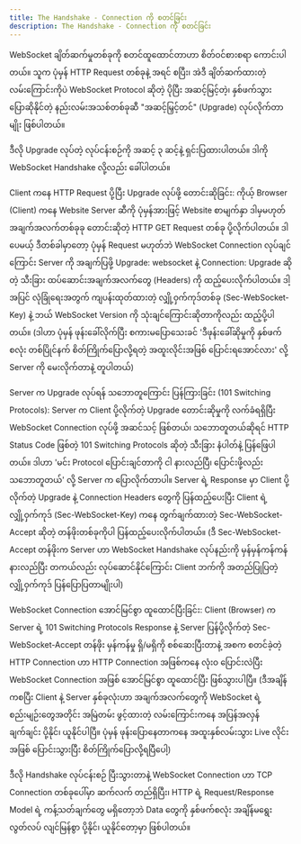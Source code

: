 ```yaml
---
title: The Handshake - Connection ကို စတင်ခြင်း
description: The Handshake - Connection ကို စတင်ခြင်း
---
```


WebSocket ချိတ်ဆက်မှုတစ်ခုကို စတင်ထူထောင်တာဟာ စိတ်ဝင်စားစရာ ကောင်းပါတယ်။ သူက ပုံမှန် HTTP Request တစ်ခုနဲ့ အရင် စပြီး၊ အဲဒီ ချိတ်ဆက်ထားတဲ့ လမ်းကြောင်းကိုပဲ WebSocket Protocol ဆိုတဲ့ ပိုပြီး အဆင့်မြင့်တဲ့၊ နှစ်ဖက်သွား ပြောဆိုနိုင်တဲ့ နည်းလမ်းအသစ်တစ်ခုဆီ "အဆင့်မြှင့်တင်" (Upgrade) လုပ်လိုက်တာမျိုး ဖြစ်ပါတယ်။

ဒီလို Upgrade လုပ်တဲ့ လုပ်ငန်းစဉ်ကို အဆင့် ၃ ဆင့်နဲ့ ရှင်းပြထားပါတယ်။ ဒါကို WebSocket Handshake လို့လည်း ခေါ်ပါတယ်။

Client ကနေ HTTP Request ပို့ပြီး Upgrade လုပ်ဖို့ တောင်းဆိုခြင်း:
ကိုယ့် Browser (Client) ကနေ Website Server ဆီကို ပုံမှန်အားဖြင့် Website စာမျက်နှာ ဒါမှမဟုတ် အချက်အလက်တစ်ခုခု တောင်းဆိုတဲ့ HTTP GET Request တစ်ခု ပို့လိုက်ပါတယ်။ ဒါပေမယ့် ဒီတစ်ခါမှာတော့ ပုံမှန် Request မဟုတ်ဘဲ WebSocket Connection လုပ်ချင်ကြောင်း Server ကို အချက်ပြဖို့ Upgrade: websocket နဲ့ Connection: Upgrade ဆိုတဲ့ သီးခြား ထပ်ဆောင်းအချက်အလက်တွေ (Headers) ကို ထည့်ပေးလိုက်ပါတယ်။ ဒါ့အပြင် လုံခြုံရေးအတွက် ကျပန်းထုတ်ထားတဲ့ လျှို့ဝှက်ကုဒ်တစ်ခု (Sec-WebSocket-Key) နဲ့ ဘယ် WebSocket Version ကို သုံးချင်ကြောင်းဆိုတာကိုလည်း ထည့်ပို့ပါတယ်။
(ဒါဟာ ပုံမှန် ဖုန်းခေါ်လိုက်ပြီး စကားမပြောသေးခင် 'ဒီဖုန်းခေါ်ဆိုမှုကို နှစ်ဖက်စလုံး တစ်ပြိုင်နက် စိတ်ကြိုက်ပြောလို့ရတဲ့ အထူးလိုင်းအဖြစ် ပြောင်းရအောင်လား' လို့ Server ကို မေးလိုက်တာနဲ့ တူပါတယ်)

Server က Upgrade လုပ်ရန် သဘောတူကြောင်း ပြန်ကြားခြင်း (101 Switching Protocols):
Server က Client ပို့လိုက်တဲ့ Upgrade တောင်းဆိုမှုကို လက်ခံရရှိပြီး WebSocket Connection လုပ်ဖို့ အဆင်သင့် ဖြစ်တယ်၊ သဘောတူတယ်ဆိုရင် HTTP Status Code ဖြစ်တဲ့ 101 Switching Protocols ဆိုတဲ့ သီးခြား နံပါတ်နဲ့ ပြန်ဖြေပါတယ်။ ဒါဟာ 'မင်း Protocol ပြောင်းချင်တာကို ငါ နားလည်ပြီ၊ ပြောင်းဖို့လည်း သဘောတူတယ်' လို့ Server က ပြောလိုက်တာပါ။ Server ရဲ့ Response မှာ Client ပို့လိုက်တဲ့ Upgrade နဲ့ Connection Headers တွေကို ပြန်ထည့်ပေးပြီး Client ရဲ့ လျှို့ဝှက်ကုဒ် (Sec-WebSocket-Key) ကနေ တွက်ချက်ထားတဲ့ Sec-WebSocket-Accept ဆိုတဲ့ တန်ဖိုးတစ်ခုကိုပါ ပြန်ထည့်ပေးလိုက်ပါတယ်။
(ဒီ Sec-WebSocket-Accept တန်ဖိုးက Server ဟာ WebSocket Handshake လုပ်နည်းကို မှန်မှန်ကန်ကန် နားလည်ပြီး တကယ်လည်း လုပ်ဆောင်နိုင်ကြောင်း Client ဘက်ကို အတည်ပြုပြတဲ့ လျှို့ဝှက်ကုဒ် ပြန်ပြောပြတာမျိုးပါ)

WebSocket Connection အောင်မြင်စွာ ထူထောင်ပြီးခြင်း:
Client (Browser) က Server ရဲ့ 101 Switching Protocols Response နဲ့ Server ပြန်ပို့လိုက်တဲ့ Sec-WebSocket-Accept တန်ဖိုး မှန်ကန်မှု ရှိ/မရှိကို စစ်ဆေးပြီးတာနဲ့ အစက စတင်ခဲ့တဲ့ HTTP Connection ဟာ HTTP Connection အဖြစ်ကနေ လုံးဝ ပြောင်းလဲပြီး WebSocket Connection အဖြစ် အောင်မြင်စွာ ထူထောင်ပြီး ဖြစ်သွားပါပြီ။
(ဒီအချိန်ကစပြီး Client နဲ့ Server နှစ်ခုလုံးဟာ အချက်အလက်တွေကို WebSocket ရဲ့ စည်းမျဉ်းတွေအတိုင်း အမြဲတမ်း ဖွင့်ထားတဲ့ လမ်းကြောင်းကနေ အပြန်အလှန် ချက်ချင်း ပို့နိုင်၊ ယူနိုင်ပါပြီ။ ပုံမှန် ဖုန်းပြောနေတာကနေ အထူးနှစ်လမ်းသွား Live လိုင်းအဖြစ် ပြောင်းသွားပြီး စိတ်ကြိုက်ပြောလို့ရပြီပေါ့)

ဒီလို Handshake လုပ်ငန်းစဉ် ပြီးသွားတာနဲ့ WebSocket Connection ဟာ TCP Connection တစ်ခုပေါ်မှာ ဆက်လက် တည်ရှိပြီး၊ HTTP ရဲ့ Request/Response Model ရဲ့ ကန့်သတ်ချက်တွေ မရှိတော့ဘဲ Data တွေကို နှစ်ဖက်စလုံး အချိန်မရွေး လွတ်လပ် လျင်မြန်စွာ ပို့နိုင်၊ ယူနိုင်တော့မှာ ဖြစ်ပါတယ်။
